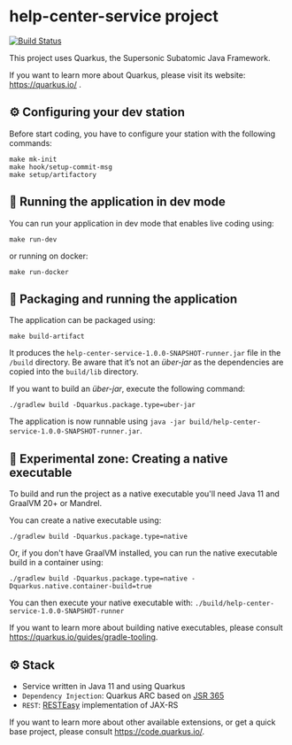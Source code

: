 # help-center-service project
[![Build Status](https://ci.tools.company.cl/buildStatus/icon?job=os%2Fhelp-center-service%2Fdevelop&subject=develop%20build%20duration%20%24%7Bduration%7D)](https://ci.tools.tbk.cl/job/os/job/help-center-service/job/develop/)

This project uses Quarkus, the Supersonic Subatomic Java Framework.

If you want to learn more about Quarkus, please visit its website: https://quarkus.io/ .

## ⚙️ Configuring your dev station

Before start coding, you have to configure your station with the following commands:
```shell script
make mk-init
make hook/setup-commit-msg
make setup/artifactory 
```

## 🚀 Running the application in dev mode

You can run your application in dev mode that enables live coding using:
```shell script
make run-dev
```

or running on docker:

```shell script
make run-docker
```

## 🔨 Packaging and running the application

The application can be packaged using:
```shell script
make build-artifact
```
It produces the `help-center-service-1.0.0-SNAPSHOT-runner.jar` file in the `/build` directory.
Be aware that it’s not an _über-jar_ as the dependencies are copied into the `build/lib` directory.

If you want to build an _über-jar_, execute the following command:
```shell script
./gradlew build -Dquarkus.package.type=uber-jar
```

The application is now runnable using `java -jar build/help-center-service-1.0.0-SNAPSHOT-runner.jar`.

## 🧪 Experimental zone: Creating a native executable

To build and run the project as a native executable you'll need Java 11 and GraalVM 20+ or Mandrel.

You can create a native executable using: 
```shell script
./gradlew build -Dquarkus.package.type=native
```

Or, if you don't have GraalVM installed, you can run the native executable build in a container using: 
```shell script
./gradlew build -Dquarkus.package.type=native -Dquarkus.native.container-build=true
```

You can then execute your native executable with: `./build/help-center-service-1.0.0-SNAPSHOT-runner`

If you want to learn more about building native executables, please consult https://quarkus.io/guides/gradle-tooling.

## ⚙ Stack

- Service written in Java 11 and using Quarkus
- `Dependency Injection`: Quarkus ARC based on [JSR 365](https://docs.jboss.org/cdi/spec/2.0/cdi-spec.html)
- `REST`: [RESTEasy](https://resteasy.github.io/) implementation of JAX-RS

If you want to learn more about other available extensions, or get a quick base project, please consult https://code.quarkus.io/.
